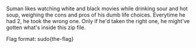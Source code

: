 Suman likes watching white and black movies while drinking sour and hot soup, weighing the cons and pros of his dumb life choices. Everytime he had 2, he took the wrong one. Only if he'd taken the right one, he might've gotten what's inside this zip file.

Flag format: sudo{the-flag}
